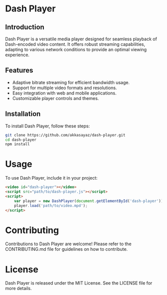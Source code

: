 # Dash Player

## Introduction
Dash Player is a versatile media player designed for seamless playback of Dash-encoded video content. It offers robust streaming capabilities, adapting to various network conditions to provide an optimal viewing experience.

## Features
- Adaptive bitrate streaming for efficient bandwidth usage.
- Support for multiple video formats and resolutions.
- Easy integration with web and mobile applications.
- Customizable player controls and themes.

## Installation
To install Dash Player, follow these steps:

```bash
git clone https://github.com/akkasayaz/dash-player.git
cd dash-player
npm install
```

# Usage
To use Dash Player, include it in your project:

```html
<video id="dash-player"></video>
<script src="path/to/dash-player.js"></script>
<script>
    var player = new DashPlayer(document.getElementById('dash-player'));
    player.load('path/to/video.mpd');
</script>
```

# Contributing
Contributions to Dash Player are welcome! Please refer to the CONTRIBUTING.md file for guidelines on how to contribute.

# License
Dash Player is released under the MIT License. See the LICENSE file for more details.

